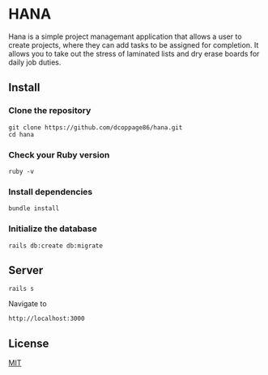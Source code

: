 # HANA

Hana is a simple project managemant application that allows a user to create projects, where they can add tasks to be assigned for completion. It allows you to take out the stress of laminated lists and dry erase boards for daily job duties.

## Install

### Clone the repository

```shell
git clone https://github.com/dcoppage86/hana.git
cd hana
```

### Check your Ruby version

```shell
ruby -v
```

### Install dependencies


```shell
bundle install
```

### Initialize the database

```shell
rails db:create db:migrate
```

## Server

```shell
rails s
```
Navigate to 
```shell
http://localhost:3000
```

## License
[MIT](https://choosealicense.com/licenses/mit/)